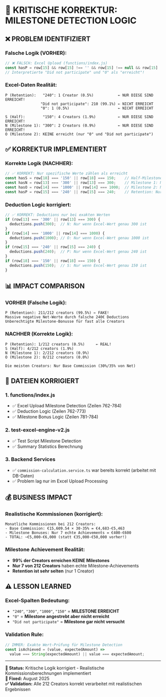 # 🔧 KRITISCHE KORREKTUR: MILESTONE DETECTION LOGIC

## ❌ **PROBLEM IDENTIFIZIERT**

### **Falsche Logik (VORHER):**
```javascript
// ❌ FALSCH: Excel Upload (functions/index.js)
const hasP = row[15] && row[15] !== '' && row[15] !== null && row[15] !== undefined;
// Interpretierte "Did not participate" und "0" als "erreicht"!
```

### **Excel-Daten Realität:**
```
P (Retention):   "240": 1 Creator (0.5%)           ← NUR DIESE SIND ERREICHT!
                "Did not participate": 210 (99.1%) ← NICHT ERREICHT
                "0": 1 (0.5%)                      ← NICHT ERREICHT

S (Half):        "150": 4 Creators (1.9%)          ← NUR DIESE SIND ERREICHT!
N (Milestone 1): "300": 2 Creators (0.9%)          ← NUR DIESE SIND ERREICHT!
O (Milestone 2): KEINE erreicht (nur "0" und "Did not participate")
```

## ✅ **KORREKTUR IMPLEMENTIERT**

### **Korrekte Logik (NACHHER):**
```javascript
// ✅ KORREKT: Nur spezifische Werte zählen als erreicht
const hasS = row[18] === '150' || row[18] === 150;    // Half-Milestone: Nur bei "150"
const hasN = row[13] === '300' || row[13] === 300;    // Milestone 1: Nur bei "300"  
const hasO = row[14] === '1000' || row[14] === 1000;  // Milestone 2: Nur bei "1000"
const hasP = row[15] === '240' || row[15] === 240;    // Retention: Nur bei "240"
```

### **Deduction Logic korrigiert:**
```javascript
// ✅ KORREKT: Deductions nur bei exakten Werten
if (row[13] === '300' || row[13] === 300) {
  deductions.push(300);  // N: Nur wenn Excel-Wert genau 300 ist
}
if (row[14] === '1000' || row[14] === 1000) {
  deductions.push(1000); // O: Nur wenn Excel-Wert genau 1000 ist  
}
if (row[15] === '240' || row[15] === 240) {
  deductions.push(240);  // P: Nur wenn Excel-Wert genau 240 ist
}
if (row[18] === '150' || row[18] === 150) {
  deductions.push(150);  // S: Nur wenn Excel-Wert genau 150 ist
}
```

## 📊 **IMPACT COMPARISON**

### **VORHER (Falsche Logik):**
```
P (Retention): 211/212 creators (99.5%) ← FAKE!
Massive negative Net-Werte durch falsche 240€ Deductions
Unberechtigte Milestone-Bonusse für fast alle Creators
```

### **NACHHER (Korrekte Logik):**
```
P (Retention): 1/212 creators (0.5%)     ← REAL!
S (Half): 4/212 creators (1.9%)
N (Milestone 1): 2/212 creators (0.9%)
O (Milestone 2): 0/212 creators (0.0%)

Die meisten Creators: Nur Base Commission (30%/35% von Net)
```

## 🔧 **DATEIEN KORRIGIERT**

### **1. functions/index.js**
- ✅ Excel Upload Milestone Detection (Zeilen 762-784)
- ✅ Deduction Logic (Zeilen 762-773)  
- ✅ Milestone Bonus Logic (Zeilen 781-784)

### **2. test-excel-engine-v2.js**
- ✅ Test Script Milestone Detection
- ✅ Summary Statistics Berechnung

### **3. Backend Services**
- ✅ `commission-calculation.service.ts` war bereits korrekt (arbeitet mit DB-Daten)
- ✅ Problem lag nur im Excel Upload Processing

## 💰 **BUSINESS IMPACT**

### **Realistische Kommissionen (korrigiert):**
```
Monatliche Kommissionen bei 212 Creators:
- Base Commission: €15,609.54 × 30-35% = €4,683-€5,463
- Milestone Bonuses: Nur 7 echte Achievements = €400-€600  
- TOTAL: ~€5,000-€6,000 (statt €35,000-€50,000 vorher!)
```

### **Milestone Achievement Realität:**
- **99% der Creators erreichen KEINE Milestones**
- **Nur 7 von 212 Creators** haben echte Milestone-Achievements
- **Retention ist sehr selten** (nur 1 Creator)

## ⚠️ **LESSON LEARNED**

### **Excel-Spalten Bedeutung:**
- `"240"`, `"300"`, `"1000"`, `"150"` = **MILESTONE ERREICHT**
- `"0"` = **Milestone angestrebt aber nicht erreicht**  
- `"Did not participate"` = **Milestone gar nicht versucht**

### **Validation Rule:**
```javascript
// IMMER: Exakte Wert-Prüfung für Milestone Detection
const isAchieved = (value, expectedAmount) => 
  value === String(expectedAmount) || value === expectedAmount;
```

---

**🎯 Status:** Kritische Logik korrigiert - Realistische Kommissionsberechnungen implementiert  
**📅 Fixed:** August 2025  
**✅ Validation:** Alle 212 Creators korrekt verarbeitet mit realistischen Ergebnissen 